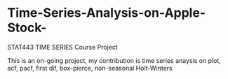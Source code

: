 # Time-Series-Analysis-on-Apple-Stock-
STAT443 TIME SERIES Course Project 

This is an on-going project, my contribution is time series anaysis on plot, acf, pacf, first dif, box-pierce, non-seasonal Holt-Winters
